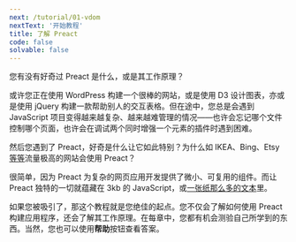 ```yaml
---
next: /tutorial/01-vdom
nextText: '开始教程'
title: 了解 Preact
code: false
solvable: false
---
```


您有没有好奇过 Preact 是什么，或是其工作原理？

或许您正在使用 WordPress 构建一个很棒的网站，或是使用 D3 设计图表，亦或是使用 jQuery 构建一款帮助别人的交互表格。但在途中，您总是会遇到 JavaScript 项目变得越来越复杂、越来越难管理的情况——也许会忘记哪个文件控制哪个页面，也许会在调试两个同时增强一个元素的插件时遇到困难。

然后您遇到了 Preact，好奇是什么让它如此特别？为什么如 IKEA、Bing、Etsy [等等]流量极高的网站会使用 Preact？

很简单，因为 Preact 为复杂的网页应用开发提供了微小、可复用的组件。而让 Preact 独特的一切就蕴藏在 3kb 的 JavaScript，或[一张纸那么多的文本](https://unpkg.com/preact)里。

如果您被吸引了，那这个教程就是您绝佳的起点。您不仅会了解如何使用 Preact 构建应用程序，还会了解其工作原理。在每章中，您都有机会测验自己所学到的东西。当然，您也可以使用**帮助**按钮查看答案。

[等等]: /about/we-are-using/
